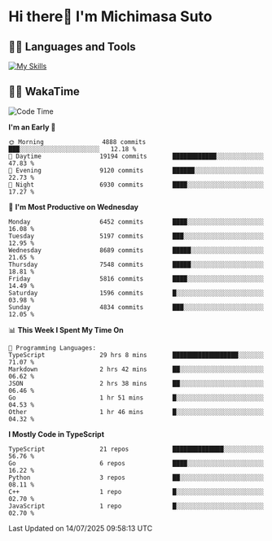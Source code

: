 # Hi there👋 I'm Michimasa Suto

## 🧑‍💻 Languages and Tools
[![My Skills](https://skillicons.dev/icons?i=ts,nextjs,react,go,python,aws,terraform)](https://skillicons.dev)

<!--
**Suto-Michimasa/Suto-Michimasa** is a ✨ _special_ ✨ repository because its `README.md` (this file) appears on your GitHub profile.

Here are some ideas to get you started:

- 🔭 I’m currently working on ...
- 🌱 I’m currently learning ...
- 👯 I’m looking to collaborate on ...
- 🤔 I’m looking for help with ...
- 💬 Ask me about ...
- 📫 How to reach me: ...
- 😄 Pronouns: ...
- ⚡ Fun fact: ...
-->
<!--
## 💎 Github Stats

<div>
  <img height="170" align="left" src="https://github-readme-stats.vercel.app/api?username=Suto-michimasa&count_private=true&show_icons=true&theme=dark" />
  <img height="170" src="https://github-readme-stats.vercel.app/api/top-langs/?username=Suto-michimasa&langs_count=8&layout=compact&theme=dark" />
</div>
-->
<!-- ## 🏆 GitHub Profile Trophy

<img width="800" src="https://github-profile-trophy.vercel.app/?username=Suto-michimasa&theme=onedark&no-frame=true"/>
 -->

## 🧑‍💻 WakaTime
<!--START_SECTION:waka-->
![Code Time](http://img.shields.io/badge/Code%20Time-1%2C096%20hrs%2050%20mins-blue)

**I'm an Early 🐤** 

```text
🌞 Morning                4888 commits        ███░░░░░░░░░░░░░░░░░░░░░░   12.18 % 
🌆 Daytime                19194 commits       ████████████░░░░░░░░░░░░░   47.83 % 
🌃 Evening                9120 commits        ██████░░░░░░░░░░░░░░░░░░░   22.73 % 
🌙 Night                  6930 commits        ████░░░░░░░░░░░░░░░░░░░░░   17.27 % 
```
📅 **I'm Most Productive on Wednesday** 

```text
Monday                   6452 commits        ████░░░░░░░░░░░░░░░░░░░░░   16.08 % 
Tuesday                  5197 commits        ███░░░░░░░░░░░░░░░░░░░░░░   12.95 % 
Wednesday                8689 commits        █████░░░░░░░░░░░░░░░░░░░░   21.65 % 
Thursday                 7548 commits        █████░░░░░░░░░░░░░░░░░░░░   18.81 % 
Friday                   5816 commits        ████░░░░░░░░░░░░░░░░░░░░░   14.49 % 
Saturday                 1596 commits        █░░░░░░░░░░░░░░░░░░░░░░░░   03.98 % 
Sunday                   4834 commits        ███░░░░░░░░░░░░░░░░░░░░░░   12.05 % 
```


📊 **This Week I Spent My Time On** 

```text
💬 Programming Languages: 
TypeScript               29 hrs 8 mins       ██████████████████░░░░░░░   71.07 % 
Markdown                 2 hrs 42 mins       ██░░░░░░░░░░░░░░░░░░░░░░░   06.62 % 
JSON                     2 hrs 38 mins       ██░░░░░░░░░░░░░░░░░░░░░░░   06.46 % 
Go                       1 hr 51 mins        █░░░░░░░░░░░░░░░░░░░░░░░░   04.53 % 
Other                    1 hr 46 mins        █░░░░░░░░░░░░░░░░░░░░░░░░   04.32 % 
```

**I Mostly Code in TypeScript** 

```text
TypeScript               21 repos            ██████████████░░░░░░░░░░░   56.76 % 
Go                       6 repos             ████░░░░░░░░░░░░░░░░░░░░░   16.22 % 
Python                   3 repos             ██░░░░░░░░░░░░░░░░░░░░░░░   08.11 % 
C++                      1 repo              █░░░░░░░░░░░░░░░░░░░░░░░░   02.70 % 
JavaScript               1 repo              █░░░░░░░░░░░░░░░░░░░░░░░░   02.70 % 
```




 Last Updated on 14/07/2025 09:58:13 UTC
<!--END_SECTION:waka-->
